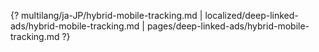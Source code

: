 {? multilang/ja-JP/hybrid-mobile-tracking.md | localized/deep-linked-ads/hybrid-mobile-tracking.md | pages/deep-linked-ads/hybrid-mobile-tracking.md ?}
